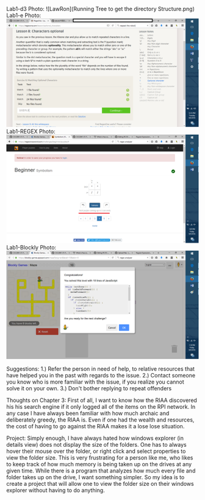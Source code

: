 Lab1-d3 Photo: ![LawRon](Running Tree to get the directory Structure.png)
Lab1-e  Photo: ![LawRon](qws.png)
Lab1-REGEX Photo: ![LawRon](regex.png)
Lab1-Blockly Photo: ![LawRon](123.png)

Suggestions:
1.) Refer the person in need of help, to relative resources that have helped you in the past with regards to the issue.
2.) Contact someone you know who is more familiar with the issue, if you realize you cannot solve it on your own.
3.) Don't bother replying to repeat offenders

Thoughts on Chapter 3:
First of all, I want to know how the RIAA discovered his his search engine if it only logged all of the items on the RPI network. In any case I have always been familiar with how much archaic and deliberately greedy, the RIAA is. Even if one had the wealth and resources, the cost of having to go against the RIAA makes it a lose lose situation.

Project:
Simply enough, I have always hated how windows explorer (in details view) does not display the size of the folders.
One has to always hover their mouse over the folder, or right click and select properties to view the folder size.
This is very frustrating for a person like me, who likes to keep track of how much memory is being taken up on the drives at any given time. While there is a program that analyzes how much every file and folder takes up on the drive, I want something simpler.
So my idea is to create a project that will allow one to view the folder size on their windows explorer without having to do anything.
